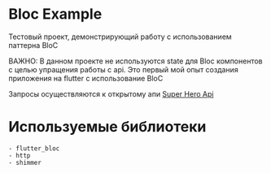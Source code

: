 # Bloc Example

Тестовый проект, демонстрирующий работу с  использованием паттерна BloC

ВАЖНО: В данном проекте не используются state для Bloc компонентов c целью упращения работы с api.
Это первый мой опыт создания приложения на flutter с использование BloC

Запросы осуществляются к открытому апи
[Super Hero Api](https://superheroapi.com/#biography)

# Используемые библиотеки

    - flutter_bloc
    - http
    - shimmer
